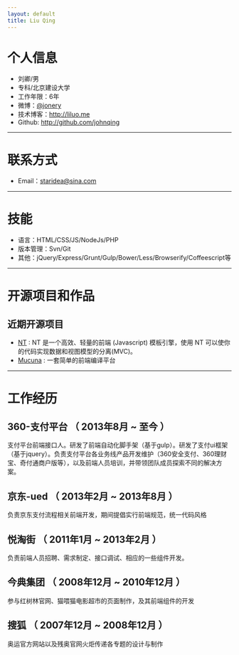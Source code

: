 ```yaml
---
layout: default
title: Liu Qing
---
```


# 个人信息

 - 刘卿/男 
 - 专科/北京建设大学
 - 工作年限：6年
 - 微博：[@jonery](http://weibo.com/jonery) 
 - 技术博客：http://liluo.me
 - Github: http://github.com/johnqing

---

# 联系方式
- Email：staridea@sina.com

---

# 技能
 
 - 语言：HTML/CSS/JS/NodeJs/PHP
 - 版本管理：Svn/Git
 - 其他：jQuery/Express/Grunt/Gulp/Bower/Less/Browserify/Coffeescript等

---


# 开源项目和作品

## 近期开源项目

 - [NT](https://github.com/Johnqing/Ntpl.js) : NT 是一个高效、轻量的前端 (Javascript) 模板引擎，使用 NT 可以使你的代码实现数据和视图模型的分离(MVC)。
 - [Mucuna](https://github.com/Johnqing/Mucuna) : 一套简单的前端编译平台

---


# 工作经历

## 360-支付平台 （ 2013年8月 ~ 至今 ）
支付平台前端接口人。研发了前端自动化脚手架（基于gulp）。研发了支付ui框架（基于jquery）。负责支付平台各业务线产品开发维护（360安全支付、360理财宝、奇付通商户版等），以及前端人员培训，并带领团队成员探索不同的解决方案。
 
## 京东-ued （ 2013年2月 ~ 2013年8月 ）
负责京东支付流程相关前端开发，期间提倡实行前端规范，统一代码风格

## 悦淘街 （ 2011年1月 ~ 2013年2月 ）
负责前端人员招聘、需求制定、接口调试、相应的一些组件开发。

## 今典集团 （ 2008年12月 ~ 2010年12月 ）
参与红树林官网、猫喂猫电影超市的页面制作，及其前端组件的开发

## 搜狐 （ 2007年12月 ~ 2008年12月 ）
奥运官方网站以及残奥官网火炬传递各专题的设计与制作
